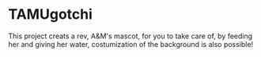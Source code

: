 # TAMUgotchi

This project creats a rev, A&M's mascot, for you to take care of, by feeding her and giving her water, costumization of the background is also possible!
